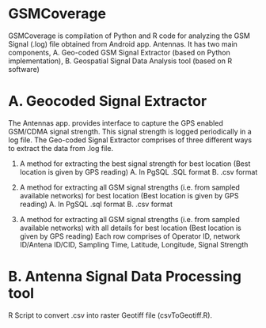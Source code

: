 GSMCoverage
===========
GSMCoverage is compilation of Python and R code for analyzing the GSM Signal (.log) file obtained from Android app. Antennas. It has two main components, A. Geo-coded GSM Signal Extractor (based on Python implementation), B. Geospatial Signal Data Analysis tool (based on R software)


A. Geocoded Signal Extractor
===========
The Antennas app. provides interface to capture the GPS enabled GSM/CDMA signal strength. This signal strength is logged periodically in a log file. The Geo-coded Signal Extractor comprises of three different ways to extract the data from .log file. 


1. A method for extracting the best signal strength for best location (Best location is given by GPS reading)
	A. In PgSQL .SQL format 
	B. .csv format

	
2. A method for extracting all GSM signal strengths (i.e. from sampled available networks) for best location (Best location is given by GPS reading)
	A. In PgSQL .sql format 
	B. .csv format

3. A method for extracting all GSM signal strengths (i.e. from sampled available networks) with all details for best location (Best location is given by GPS reading)
	Each row comprises of 
	Operator ID, network ID/Antena ID/CID, Sampling Time, Latitude, Longitude, Signal Strength 


B. Antenna Signal Data Processing tool
===========
R Script to convert .csv into raster Geotiff file (csvToGeotiff.R). 

